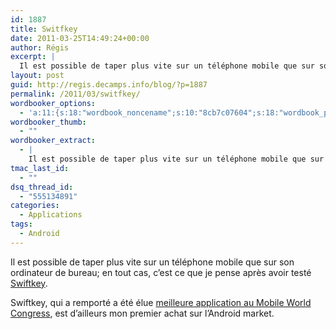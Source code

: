 ```yaml
---
id: 1887
title: Switfkey
date: 2011-03-25T14:49:24+00:00
author: Régis
excerpt: |
  Il est possible de taper plus vite sur un téléphone mobile que sur son ordinateur de bureau; en tout cas, c'est ce que je pense après avoir testé <a href="http://www.swiftkey.net">Swiftkey</a>.
layout: post
guid: http://regis.decamps.info/blog/?p=1887
permalink: /2011/03/switfkey/
wordbooker_options:
  - 'a:11:{s:18:"wordbook_noncename";s:10:"8cb7c07604";s:18:"wordbook_page_post";s:4:"-100";s:18:"wordbook_orandpage";s:1:"2";s:23:"wordbook_default_author";s:1:"1";s:23:"wordbook_extract_length";s:3:"256";s:19:"wordbook_actionlink";s:3:"300";s:26:"wordbooker_publish_default";s:2:"on";s:27:"wordbooker_publish_override";s:2:"on";s:20:"wordbook_use_excerpt";s:2:"on";s:18:"wordbook_attribute";s:0:"";s:29:"wordbooker_status_update_text";s:33:"New blog post :  %title% - %link%";}'
wordbooker_thumb:
  - ""
wordbooker_extract:
  - |
    Il est possible de taper plus vite sur un téléphone mobile que sur son ordinateur de bureau; en tout cas, c'est ce que je pense après avoir testé <a href="http://www.swiftkey.net">Swiftkey</a>.
tmac_last_id:
  - ""
dsq_thread_id:
  - "555134891"
categories:
  - Applications
tags:
  - Android
---
```

Il est possible de taper plus vite sur un téléphone mobile que sur son ordinateur de bureau; en tout cas, c&rsquo;est ce que je pense après avoir testé [Swiftkey](http://www.swiftkey.net).

Swiftkey, qui a remporté a été élue [meilleure application au Mobile World Congress](http://www.swiftkey.net/blog/?p=364), est d&rsquo;ailleurs mon premier achat sur l&rsquo;Android market.